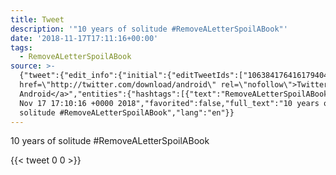 ```yaml
---
title: Tweet
description: '"10 years of solitude #RemoveALetterSpoilABook"'
date: '2018-11-17T17:11:16+00:00'
tags:
  - RemoveALetterSpoilABook
source: >-
  {"tweet":{"edit_info":{"initial":{"editTweetIds":["1063841764161794048"],"editableUntil":"2018-11-17T18:10:16.457Z","editsRemaining":"5","isEditEligible":true}},"retweeted":false,"source":"<a
  href=\"http://twitter.com/download/android\" rel=\"nofollow\">Twitter for
  Android</a>","entities":{"hashtags":[{"text":"RemoveALetterSpoilABook","indices":["21","45"]}],"symbols":[],"user_mentions":[],"urls":[]},"display_text_range":["0","45"],"favorite_count":"0","id_str":"1063841764161794048","truncated":false,"retweet_count":"0","id":"1063841764161794048","created_at":"Sat
  Nov 17 17:10:16 +0000 2018","favorited":false,"full_text":"10 years of
  solitude #RemoveALetterSpoilABook","lang":"en"}}
---
```

10 years of solitude #RemoveALetterSpoilABook
    
{{< tweet 0 0 >}}
    
